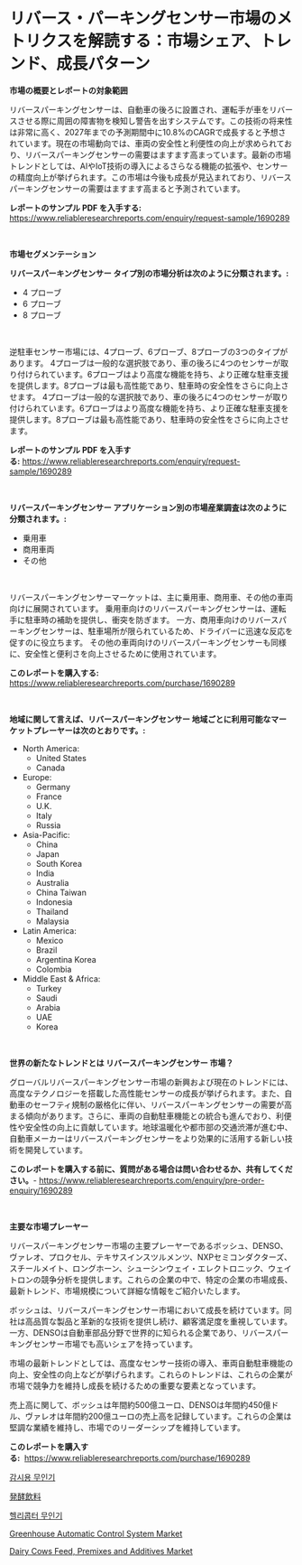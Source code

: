 <p><h1>リバース・パーキングセンサー市場のメトリクスを解読する：市場シェア、トレンド、成長パターン</h1></p><p><strong>市場の概要とレポートの対象範囲</strong></p>
<p><p>リバースパーキングセンサーは、自動車の後ろに設置され、運転手が車をリバースさせる際に周囲の障害物を検知し警告を出すシステムです。この技術の将来性は非常に高く、2027年までの予測期間中に10.8%のCAGRで成長すると予想されています。現在の市場動向では、車両の安全性と利便性の向上が求められており、リバースパーキングセンサーの需要はますます高まっています。最新の市場トレンドとしては、AIやIoT技術の導入によるさらなる機能の拡張や、センサーの精度向上が挙げられます。この市場は今後も成長が見込まれており、リバースパーキングセンサーの需要はますます高まると予測されています。</p></p>
<p><strong>レポートのサンプル PDF を入手する:</strong> <a href="https://www.reliableresearchreports.com/enquiry/request-sample/1690289">https://www.reliableresearchreports.com/enquiry/request-sample/1690289</a></p>
<p>&nbsp;</p>
<p><strong>市場セグメンテーション</strong></p>
<p><strong>リバースパーキングセンサー タイプ別の市場分析は次のように分類されます。:</strong></p>
<p><ul><li>4 プローブ</li><li>6 プローブ</li><li>8 プローブ</li></ul></p>
<p>&nbsp;</p>
<p><p>逆駐車センサー市場には、4プローブ、6プローブ、8プローブの3つのタイプがあります。 4プローブは一般的な選択肢であり、車の後ろに4つのセンサーが取り付けられています。6プローブはより高度な機能を持ち、より正確な駐車支援を提供します。8プローブは最も高性能であり、駐車時の安全性をさらに向上させます。 4プローブは一般的な選択肢であり、車の後ろに4つのセンサーが取り付けられています。6プローブはより高度な機能を持ち、より正確な駐車支援を提供します。8プローブは最も高性能であり、駐車時の安全性をさらに向上させます。</p></p>
<p><strong>レポートのサンプル PDF を入手する:</strong>&nbsp;<a href="https://www.reliableresearchreports.com/enquiry/request-sample/1690289">https://www.reliableresearchreports.com/enquiry/request-sample/1690289</a></p>
<p>&nbsp;</p>
<p><strong> リバースパーキングセンサー アプリケーション別の市場産業調査は次のように分類されます。:</strong></p>
<p><ul><li>乗用車</li><li>商用車両</li><li>その他</li></ul></p>
<p>&nbsp;</p>
<p><p>リバースパーキングセンサーマーケットは、主に乗用車、商用車、その他の車両向けに展開されています。 乗用車向けのリバースパーキングセンサーは、運転手に駐車時の補助を提供し、衝突を防ぎます。 一方、商用車向けのリバースパーキングセンサーは、駐車場所が限られているため、ドライバーに迅速な反応を促すのに役立ちます。 その他の車両向けのリバースパーキングセンサーも同様に、安全性と便利さを向上させるために使用されています。</p></p>
<p><strong>このレポートを購入する:</strong>&nbsp; <a href="https://www.reliableresearchreports.com/purchase/1690289">https://www.reliableresearchreports.com/purchase/1690289</a></p>
<p>&nbsp;</p>
<p><strong>地域に関して言えば、リバースパーキングセンサー 地域ごとに利用可能なマーケットプレーヤーは次のとおりです。:</strong></p>
<p><ul>
    <li>
        North America:
        <ul>
            <li>United States</li>
            <li>Canada</li>
        </ul>
    </li>
    <li>
        Europe:
        <ul>
            <li>Germany</li>
            <li>France</li>
            <li>U.K.</li>
            <li>Italy</li>
            <li>Russia</li>
        </ul>
    </li>
    <li>
        Asia-Pacific:
        <ul>
            <li>China</li>
            <li>Japan</li>
            <li>South Korea</li>
            <li>India</li>
            <li>Australia</li>
            <li>China Taiwan</li>
            <li>Indonesia</li>
            <li>Thailand</li>
            <li>Malaysia</li>
        </ul>
    </li>
    <li>
        Latin America:
        <ul>
            <li>Mexico</li>
            <li>Brazil</li>
            <li>Argentina Korea</li>
            <li>Colombia</li>
        </ul>
    </li>
    <li>
        Middle East & Africa:
        <ul>
            <li>Turkey</li>
            <li>Saudi</li>
            <li>Arabia</li>
            <li>UAE</li>
            <li>Korea</li>
        </ul>
    </li>
    </ul></p>
<p>&nbsp;</p>
<p><strong>世界の新たなトレンドとは リバースパーキングセンサー 市場？</strong></p>
<p><p>グローバルリバースパーキングセンサー市場の新興および現在のトレンドには、高度なテクノロジーを搭載した高性能センサーの成長が挙げられます。また、自動車のセーフティ規制の厳格化に伴い、リバースパーキングセンサーの需要が高まる傾向があります。さらに、車両の自動駐車機能との統合も進んでおり、利便性や安全性の向上に貢献しています。地球温暖化や都市部の交通渋滞が進む中、自動車メーカーはリバースパーキングセンサーをより効果的に活用する新しい技術を開発しています。</p></p>
<p><strong>このレポートを購入する前に、質問がある場合は問い合わせるか、共有してください。</strong>- <a href="https://www.reliableresearchreports.com/enquiry/pre-order-enquiry/1690289">https://www.reliableresearchreports.com/enquiry/pre-order-enquiry/1690289</a></p>
<p>&nbsp;</p>
<p><strong>主要な市場プレーヤー</strong></p>
<p><p>リバースパーキングセンサー市場の主要プレーヤーであるボッシュ、DENSO、ヴァレオ、プロクセル、テキサスインスツルメンツ、NXPセミコンダクターズ、スチールメイト、ロングホーン、シューシンウェイ・エレクトロニック、ウェイトロンの競争分析を提供します。これらの企業の中で、特定の企業の市場成長、最新トレンド、市場規模について詳細な情報をご紹介いたします。</p><p>ボッシュは、リバースパーキングセンサー市場において成長を続けています。同社は高品質な製品と革新的な技術を提供し続け、顧客満足度を重視しています。一方、DENSOは自動車部品分野で世界的に知られる企業であり、リバースパーキングセンサー市場でも高いシェアを持っています。</p><p>市場の最新トレンドとしては、高度なセンサー技術の導入、車両自動駐車機能の向上、安全性の向上などが挙げられます。これらのトレンドは、これらの企業が市場で競争力を維持し成長を続けるための重要な要素となっています。</p><p>売上高に関して、ボッシュは年間約500億ユーロ、DENSOは年間約450億ドル、ヴァレオは年間約200億ユーロの売上高を記録しています。これらの企業は堅調な業績を維持し、市場でのリーダーシップを維持しています。</p></p>
<p><strong>このレポートを購入する:</strong>&nbsp;&nbsp;<a href="https://www.reliableresearchreports.com/purchase/1690289">https://www.reliableresearchreports.com/purchase/1690289</a></p>
<p><p><a href="https://github.com/KellyLyncyh543964/Market-Research-Report-List-1/blob/main/68783988097.md">감시용 무인기</a></p><p><a href="https://github.com/one-cool-chick/Market-Research-Report-List-1/blob/main/47877628758.md">発酵飲料</a></p><p><a href="https://github.com/vsnao330707/Market-Research-Report-List-1/blob/main/25256748096.md">헬리콥터 무인기</a></p><p><a href="https://issuu.com/reportprime-2/docs/greenhouse-automatic-control-system-market-size-20">Greenhouse Automatic Control System Market</a></p><p><a href="https://issuu.com/reportprime-2/docs/dairy-cows-feed-premixes-and-additives-market-size">Dairy Cows Feed, Premixes and Additives Market</a></p></p>